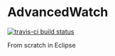 # AdvancedWatch
[![travis-ci build status](https://travis-ci.org/merkez-ul-icadat/AdvancedWatch.svg?branch=travis)](https://travis-ci.org/merkez-ul-icadat/AdvancedWatch)

From scratch in Eclipse

